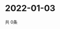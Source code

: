 # 2022-01-03
  共 0条

  <!-- BEGIN -->
  <!-- 最后更新时间Mon Jan 03 2022 18:05:36 GMT+0000 (Coordinated Universal Time) -->
  
  <!-- END -->
  
  